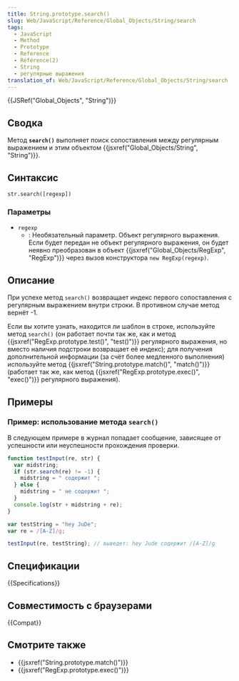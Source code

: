 ```yaml
---
title: String.prototype.search()
slug: Web/JavaScript/Reference/Global_Objects/String/search
tags:
  - JavaScript
  - Method
  - Prototype
  - Reference
  - Référence(2)
  - String
  - регулярные выражения
translation_of: Web/JavaScript/Reference/Global_Objects/String/search
---
```


{{JSRef("Global_Objects", "String")}}

## Сводка

Метод **`search()`** выполняет поиск сопоставления между регулярным выражением и этим объектом {{jsxref("Global_Objects/String", "String")}}.

## Синтаксис

```
str.search([regexp])
```

### Параметры

- `regexp`
  - : Необязательный параметр. Объект регулярного выражения. Если будет передан не объект регулярного выражения, он будет неявно преобразован в объект {{jsxref("Global_Objects/RegExp", "RegExp")}} через вызов конструктора `new RegExp(regexp)`.

## Описание

При успехе метод `search()` возвращает индекс первого сопоставления с регулярным выражением внутри строки. В противном случае метод вернёт -1.

Если вы хотите узнать, находится ли шаблон в строке, используйте метод `search()` (он работает почти так же, как и метод {{jsxref("RegExp.prototype.test()", "test()")}} регулярного выражения, но вместо наличия подстроки возвращает её индекс); для получения дополнительной информации (за счёт более медленного выполнения) используйте метод {{jsxref("String.prototype.match()", "match()")}} (работает так же, как метод {{jsxref("RegExp.prototype.exec()", "exec()")}} регулярного выражения).

## Примеры

### Пример: использование метода `search()`

В следующем примере в журнал попадает сообщение, зависящее от успешности или неуспешности прохождения проверки.

```js
function testInput(re, str) {
  var midstring;
  if (str.search(re) != -1) {
    midstring = " содержит ";
  } else {
    midstring = " не содержит ";
  }
  console.log(str + midstring + re);
}

var testString = "hey JuDe";
var re = /[A-Z]/g;

testInput(re, testString); // выведет: hey Jude содержит /[A-Z]/g
```

## Спецификации

{{Specifications}}

## Совместимость с браузерами

{{Compat}}

## Смотрите также

- {{jsxref("String.prototype.match()")}}
- {{jsxref("RegExp.prototype.exec()")}}
